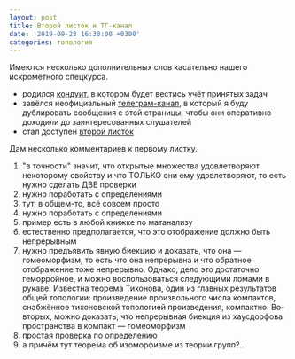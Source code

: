 ```yaml
---
layout: post
title: Второй листок и ТГ-канал
date: '2019-09-23 16:30:00 +0300'
categories: топология
---
```


Имеются несколько дополнительных слов касательно нашего искромётного спецкурса.

* родился [кондуит](https://docs.google.com/spreadsheets/d/1p5EtqF8VMFv8-DisIiCwJvSC1Qf94aN0UqqFSri72N0), в котором будет вестись учёт принятых задач
* завёлся неофициальный [телеграм-канал](https://t.me/joinchat/AAAAAEhIRfEN6yQYKdo7Ww), в который я буду дублировать сообщения с этой страницы, чтобы они оперативно доходили до заинтересованных слушателей
* стал доступен [второй листок](https://github.com/igortsts/igortsts.github.io/blob/master/docs/sheets/sheet2.pdf)

Дам несколько комментариев к первому листку.
1. "в точности" значит, что открытые множества удовлетворяют некоторому свойству и что ТОЛЬКО они ему удовлетворяют, то есть нужно сделать ДВЕ проверки
2. нужно поработать с определениями
3. тут, в общем-то, всё совсем просто
4. нужно поработать с определениями
5. пример есть в любой книжке по матанализу
6. естественно предполагается, что это отображение должно быть непрерывным
7. нужно предъявить явную биекцию и доказать, что она — гомеоморфизм, то есть что она непрерывна и что обратное отображение тоже непрерывно. Однако, дело это достаточно геморройное, и можно воспользоваться следующими ломами в рукаве. Известна теорема Тихонова, один из главных результатов общей топологии: произведение произвольного числа компактов, снабжённое тихоновской топологией произведения, компактно. Во-вторых, можно доказать, что непрерывная биекция из хаусдорфова пространства в компакт — гомеоморфизм
8. простая проверка по определению
9. а причём тут теорема об изоморфизме из теории групп?..